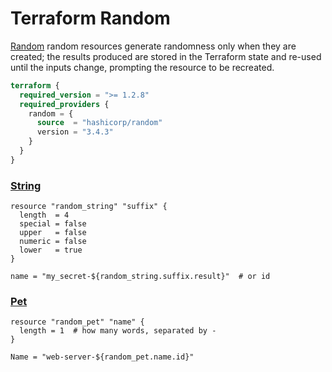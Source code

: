 # Terraform Random


[Random](https://registry.terraform.io/providers/hashicorp/random/latest/docs)
random resources generate randomness only when they are created; the results produced are stored in the Terraform state and re-used until the inputs change, prompting the resource to be recreated.

```terraform
terraform {
  required_version = ">= 1.2.8"
  required_providers {
    random = {
      source  = "hashicorp/random"
      version = "3.4.3"
    }
  }
}
```

### [String](https://registry.terraform.io/providers/hashicorp/random/latest/docs/resources/string) 

```HCL
resource "random_string" "suffix" {
  length  = 4
  special = false
  upper   = false
  numeric = false
  lower   = true
}

name = "my_secret-${random_string.suffix.result}"  # or id
```

### [Pet](https://registry.terraform.io/providers/hashicorp/random/latest/docs/resources/pet)

```HCL
resource "random_pet" "name" {
  length = 1  # how many words, separated by -
}

Name = "web-server-${random_pet.name.id}"
```
